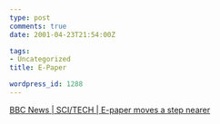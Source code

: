 ```yaml
---
type: post
comments: true
date: 2001-04-23T21:54:00Z

tags:
- Uncategorized
title: E-Paper

wordpress_id: 1288
---
```


[BBC News | SCI/TECH | E-paper moves a step nearer](http://news.bbc.co.uk/hi/english/sci/tech/newsid_1292000/1292852.stm)
